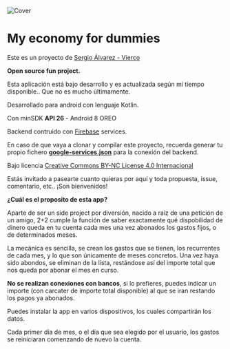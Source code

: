 ![Cover](https://sergioalvarez.dev/github/cover22.png)

# My economy for dummies

Este es un proyecto de [Sergio Álvarez - Vierco](https://www.sergioalvarez.dev)

**Open source fun project.**

Esta aplicación está bajo desarrollo y es actualizada según mi tiempo disponible.. Que no es mucho últimamente.

Desarrollado para android con lenguaje Kotlin.

Con minSDK **API 26** - Android 8 OREO

Backend contruido con [Firebase](https://firebase.google.com/) services.

En caso de que vaya a clonar y compilar este proyecto, recuerda generar tu propio fichero [**google-services.json**](https://support.google.com/firebase/answer/7015592?hl=en) para la conexión del backend.

Bajo licencia [Creative Commons BY-NC License 4.0 Internacional](https://creativecommons.org/licenses/by-nc/4.0/legalcode.es)

Estás invitado a pasearte cuanto quieras por aquí y toda propuesta, issue, comentario, etc.. ¡Son bienvenidos!

**¿Cuál es el proposito de esta app?**

Aparte de ser un side project por diversión, nacido a raíz de una petición de un amigo, 2+2 cumple la función de saber exactamente qué dispobilidad de dinero queda en tu cuenta cada mes una vez abonados los gastos fijos, o de determinados meses.

La mecánica es sencilla, se crean los gastos que se tienen, los recurrentes de cada mes, y lo que son únicamente de meses concretos. Una vez haya sido abondos, se eliminan de la lista, restándose así del importe total que nos queda por abonar el mes en curso.

**No se realizan conexiones con bancos**, si lo prefieres, puedes indicar un importe (con carcater de importe total disponible) al que se iran restando los pagos ya abonados.

Puedes instalar la app en varios dispositivos, los cuales compartirán los datos.

Cada primer día de mes, o el día que sea elegido por el usuario, los gastos se reiniciaran comenzando de nuevo la cuenta.

